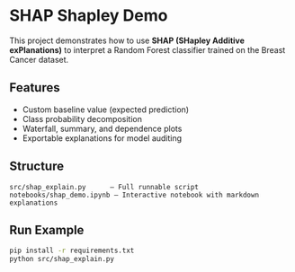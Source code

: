 # SHAP Shapley Demo

This project demonstrates how to use **SHAP (SHapley Additive exPlanations)** to interpret a Random Forest classifier trained on the Breast Cancer dataset.

## Features
- Custom baseline value (expected prediction)
- Class probability decomposition
- Waterfall, summary, and dependence plots
- Exportable explanations for model auditing

## Structure
```
src/shap_explain.py      – Full runnable script
notebooks/shap_demo.ipynb – Interactive notebook with markdown explanations
```

## Run Example

```bash
pip install -r requirements.txt
python src/shap_explain.py
```
